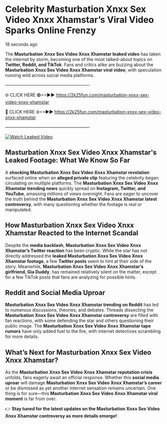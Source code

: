 # Celebrity Masturbation Xnxx Sex Video Xnxx Xhamstar’s Viral Video Sparks Online Frenzy

18 seconds ago

The **Masturbation Xnxx Sex Video Xnxx Xhamstar leaked video** has taken the internet by storm, becoming one of the most talked-about topics on **Twitter, Reddit, and TikTok**. Fans and critics alike are buzzing about the **Masturbation Xnxx Sex Video Xnxx Xhamstar viral video**, with speculation running wild across social media platforms.

———————————————————-

🌐 CLICK HERE 🟢==►► https://2k25fun.com/masturbation-xnxx-sex-video-xnxx-xhamstar

🔴 CLICK HERE 🌐==►► https://2k25fun.com/masturbation-xnxx-sex-video-xnxx-xhamstar

———————————————————-

[![Watch Leaked Video](https://miro.medium.com/v2/resize:fit:828/format:webp/1*cilzJN44JGOrTw9NJCrNHA.gif "Watch Leaked Video")](https://2k25fun.com/masturbation-xnxx-sex-video-xnxx-xhamstar)

## **Masturbation Xnxx Sex Video Xnxx Xhamstar's Leaked Footage: What We Know So Far**  
A **shocking Masturbation Xnxx Sex Video Xnxx Xhamstar revelation** surfaced online when an **alleged private clip** featuring the celebrity began circulating on multiple platforms. The **Masturbation Xnxx Sex Video Xnxx Xhamstar trending news** quickly spread on **Instagram, Twitter, and YouTube**, amassing millions of views overnight. Fans are eager to uncover the truth behind the **Masturbation Xnxx Sex Video Xnxx Xhamstar latest controversy**, with many questioning whether the footage is real or manipulated.  

## **How Masturbation Xnxx Sex Video Xnxx Xhamstar Reacted to the Internet Scandal**  
Despite the **media backlash**, **Masturbation Xnxx Sex Video Xnxx Xhamstar’s Twitter reaction** has been cryptic. While the star has not directly addressed the **leaked Masturbation Xnxx Sex Video Xnxx Xhamstar footage**, a few **Twitter posts** seem to hint at their side of the story. Meanwhile, **Masturbation Xnxx Sex Video Xnxx Xhamstar’s girlfriend, Gia Duddy**, has remained relatively silent on the matter, except for a few TikTok posts that fans are analyzing for possible hints.  

## **Reddit and Social Media Uproar**  
**Masturbation Xnxx Sex Video Xnxx Xhamstar trending on Reddit** has led to numerous discussions, theories, and debates. Threads dissecting the **Masturbation Xnxx Sex Video Xnxx Xhamstar controversy** are filled with fan reactions, with some defending the star and others questioning their public image. The **Masturbation Xnxx Sex Video Xnxx Xhamstar tape rumors** have only added fuel to the fire, with internet detectives scrambling for more details.  

## **What’s Next for Masturbation Xnxx Sex Video Xnxx Xhamstar?**  
As the **Masturbation Xnxx Sex Video Xnxx Xhamstar reputation crisis** unfolds, fans eagerly await an official response. Whether this **social media uproar** will damage **Masturbation Xnxx Sex Video Xnxx Xhamstar’s career** or be dismissed as yet another internet sensation remains uncertain. One thing is for sure—this **Masturbation Xnxx Sex Video Xnxx Xhamstar viral moment** is far from over.  

👉 **Stay tuned for the latest updates on the Masturbation Xnxx Sex Video Xnxx Xhamstar controversy as more details emerge!**  